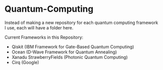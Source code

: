 # Quantum-Computing
Instead of making a new repository for each quantum computing framework I use, each will have a folder here.

Current Frameworks in this Repository:

- Qiskit (IBM Framework for Gate-Based Quantum Computing)
- Ocean (D-Wave Framework for Quantum Annealing)
- Xanadu StrawberryFields (Photonic Quantum Computing)
- Cirq (Google)

